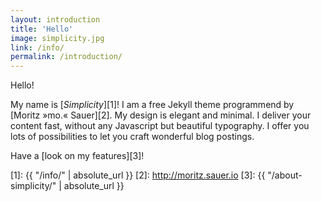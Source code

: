 ```yaml
---
layout: introduction
title: 'Hello'
image: simplicity.jpg
link: /info/
permalink: /introduction/
---
```

Hello!

My name is [*Simplicity*][1]! I am a free Jekyll theme programmend by [Moritz »mo.« Sauer][2]. My design is elegant and minimal. I deliver your content fast, without any Javascript but beautiful typography. I offer you lots of possibilities to let you craft wonderful blog postings.

Have a [look on my features][3]!



 [1]: {{ "/info/" | absolute_url }}
 [2]: http://moritz.sauer.io
 [3]: {{ "/about-simplicity/" | absolute_url }}